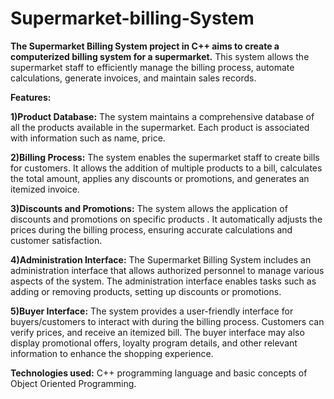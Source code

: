 # Supermarket-billing-System

**The Supermarket Billing System project in C++ aims to create a computerized billing system for a supermarket.** This system allows the supermarket staff to efficiently manage the billing process, automate calculations, generate invoices, and maintain sales records.

**Features:**

**1)Product Database:** The system maintains a comprehensive database of all the products available in the supermarket. Each product is associated with information such as name, price.


**2)Billing Process:** The system enables the supermarket staff to create bills for customers. It allows the addition of multiple products to a bill, calculates the total amount, applies any discounts or promotions, and generates an itemized invoice.


**3)Discounts and Promotions:** The system allows the application of discounts and promotions on specific products . It automatically adjusts the prices during the billing process, ensuring accurate calculations and customer satisfaction.


**4)Administration Interface:** The Supermarket Billing System includes an administration interface that allows authorized personnel to manage various aspects of the system. The administration interface enables tasks such as adding or removing products, setting up discounts or promotions.


**5)Buyer Interface:** The system provides a user-friendly interface for buyers/customers to interact with during the billing process. Customers can verify prices, and receive an itemized bill. The buyer interface may also display promotional offers, loyalty program details, and other relevant information to enhance the shopping experience.

**Technologies used:**
C++ programming language and basic concepts of Object Oriented Programming.
